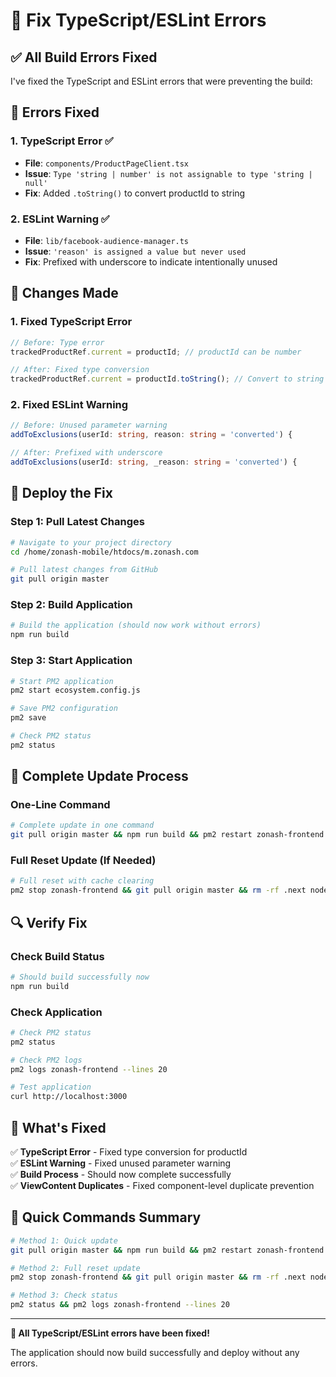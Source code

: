 # 🔧 Fix TypeScript/ESLint Errors

## ✅ **All Build Errors Fixed**

I've fixed the TypeScript and ESLint errors that were preventing the build:

## 🔧 **Errors Fixed**

### **1. TypeScript Error** ✅
- **File**: `components/ProductPageClient.tsx`
- **Issue**: `Type 'string | number' is not assignable to type 'string | null'`
- **Fix**: Added `.toString()` to convert productId to string

### **2. ESLint Warning** ✅
- **File**: `lib/facebook-audience-manager.ts`
- **Issue**: `'reason' is assigned a value but never used`
- **Fix**: Prefixed with underscore to indicate intentionally unused

## 🔧 **Changes Made**

### **1. Fixed TypeScript Error**
```typescript
// Before: Type error
trackedProductRef.current = productId; // productId can be number

// After: Fixed type conversion
trackedProductRef.current = productId.toString(); // Convert to string
```

### **2. Fixed ESLint Warning**
```typescript
// Before: Unused parameter warning
addToExclusions(userId: string, reason: string = 'converted') {

// After: Prefixed with underscore
addToExclusions(userId: string, _reason: string = 'converted') {
```

## 🚀 **Deploy the Fix**

### **Step 1: Pull Latest Changes**
```bash
# Navigate to your project directory
cd /home/zonash-mobile/htdocs/m.zonash.com

# Pull latest changes from GitHub
git pull origin master
```

### **Step 2: Build Application**
```bash
# Build the application (should now work without errors)
npm run build
```

### **Step 3: Start Application**
```bash
# Start PM2 application
pm2 start ecosystem.config.js

# Save PM2 configuration
pm2 save

# Check PM2 status
pm2 status
```

## 🔧 **Complete Update Process**

### **One-Line Command**
```bash
# Complete update in one command
git pull origin master && npm run build && pm2 restart zonash-frontend && pm2 save
```

### **Full Reset Update (If Needed)**
```bash
# Full reset with cache clearing
pm2 stop zonash-frontend && git pull origin master && rm -rf .next node_modules && npm cache clean --force && npm install && npm run build && pm2 start ecosystem.config.js && pm2 save
```

## 🔍 **Verify Fix**

### **Check Build Status**
```bash
# Should build successfully now
npm run build
```

### **Check Application**
```bash
# Check PM2 status
pm2 status

# Check PM2 logs
pm2 logs zonash-frontend --lines 20

# Test application
curl http://localhost:3000
```

## 🎯 **What's Fixed**

✅ **TypeScript Error** - Fixed type conversion for productId  
✅ **ESLint Warning** - Fixed unused parameter warning  
✅ **Build Process** - Should now complete successfully  
✅ **ViewContent Duplicates** - Fixed component-level duplicate prevention  

## 🔧 **Quick Commands Summary**

```bash
# Method 1: Quick update
git pull origin master && npm run build && pm2 restart zonash-frontend && pm2 save

# Method 2: Full reset update
pm2 stop zonash-frontend && git pull origin master && rm -rf .next node_modules && npm cache clean --force && npm install && npm run build && pm2 start ecosystem.config.js && pm2 save

# Method 3: Check status
pm2 status && pm2 logs zonash-frontend --lines 20
```

---

**🎉 All TypeScript/ESLint errors have been fixed!**

The application should now build successfully and deploy without any errors.
